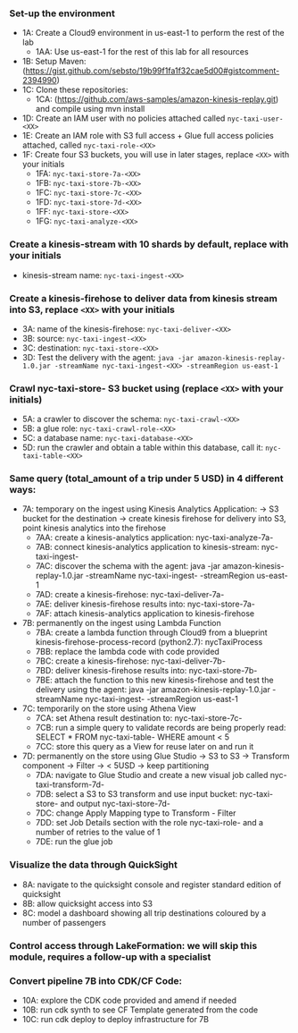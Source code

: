 ### Set-up the environment
* 1A: Create a Cloud9 environment in us-east-1 to perform the rest of the lab
  * 1AA: Use us-east-1 for the rest of this lab for all resources
* 1B: Setup Maven: (https://gist.github.com/sebsto/19b99f1fa1f32cae5d00#gistcomment-2394990)
* 1C: Clone these repositories: 
  * 1CA: (https://github.com/aws-samples/amazon-kinesis-replay.git) and compile using mvn install
* 1D: Create an IAM user with no policies attached called `nyc-taxi-user-<XX>`
* 1E: Create an IAM role with S3 full access + Glue full access policies attached, called `nyc-taxi-role-<XX>`
* 1F: Create four S3 buckets, you will use in later stages, replace `<XX>` with your initials
  * 1FA: `nyc-taxi-store-7a-<XX>`
  * 1FB: `nyc-taxi-store-7b-<XX>`
  * 1FC: `nyc-taxi-store-7c-<XX>`
  * 1FD: `nyc-taxi-store-7d-<XX>`
  * 1FF: `nyc-taxi-store-<XX>`
  * 1FG: `nyc-taxi-analyze-<XX>`
### Create a kinesis-stream with 10 shards by default, replace <XX> with your initials
* kinesis-stream name: `nyc-taxi-ingest-<XX>`
### Create a kinesis-firehose to deliver data from kinesis stream into S3, replace `<XX>` with your initials
* 3A: name of the kinesis-firehose: `nyc-taxi-deliver-<XX>`
* 3B: source: `nyc-taxi-ingest-<XX>`
* 3C: destination: `nyc-taxi-store-<XX>`
* 3D: Test the delivery with the agent: `java -jar amazon-kinesis-replay-1.0.jar -streamName nyc-taxi-ingest-<XX> -streamRegion us-east-1`
### Crawl nyc-taxi-store-<XX> S3 bucket using (replace `<XX>` with your initials)
* 5A: a crawler to discover the schema: `nyc-taxi-crawl-<XX>`
* 5B: a glue role: `nyc-taxi-crawl-role-<XX>`
* 5C: a database name: `nyc-taxi-database-<XX>`
* 5D: run the crawler and obtain a table within this database, call it: `nyc-taxi-table-<XX>`
### Same query (total_amount of a trip under 5 USD) in 4 different ways:
* 7A: temporary on the ingest using Kinesis Analytics Application: -> S3 bucket for the destination -> create kinesis firehose for delivery into S3, point kinesis analytics into the firehose
  * 7AA: create a kinesis-analytics application: nyc-taxi-analyze-7a-<XX>
  * 7AB: connect kinesis-analytics application to kinesis-stream: nyc-taxi-ingest-<XX>
  * 7AC: discover the schema with the agent: java -jar amazon-kinesis-replay-1.0.jar -streamName nyc-taxi-ingest-<XX> -streamRegion us-east-1
  * 7AD: create a kinesis-firehose: nyc-taxi-deliver-7a-<XX> 
  * 7AE: deliver kinesis-firehose results into: nyc-taxi-store-7a-<XX>
  * 7AF: attach kinesis-analytics application to kinesis-firehose
* 7B: permanently on the ingest using Lambda Function 
  * 7BA: create a lambda function through Cloud9 from a blueprint kinesis-firehose-process-record (python2.7): nycTaxiProcess<XX>
  * 7BB: replace the lambda code with code provided
  * 7BC: create a kinesis-firehose: nyc-taxi-deliver-7b-<XX>
  * 7BD: deliver kinesis-firehose results into: nyc-taxi-store-7b-<XX>
  * 7BE: attach the function to this new kinesis-firehose and test the delivery using the agent: java -jar amazon-kinesis-replay-1.0.jar -streamName nyc-taxi-ingest-<XX> -streamRegion us-east-1
* 7C: temporarily on the store using Athena View
  * 7CA: set Athena result destination to: nyc-taxi-store-7c-<XX>
  * 7CB: run a simple query to validate records are being properly read: SELECT * FROM nyc-taxi-table-<XX> WHERE amount < 5 
  * 7CC: store this query as a View for reuse later on and run it
* 7D: permanently on the store using Glue Studio -> S3 to S3 -> Transform component -> Filter -> < 5USD -> keep partitioning
  * 7DA: navigate to Glue Studio and create a new visual job called nyc-taxi-transform-7d-<XX>
  * 7DB: select a S3 to S3 transform and use input bucket: nyc-taxi-store-<XX> and output nyc-taxi-store-7d-<XX>
  * 7DC: change Apply Mapping type to Transform - Filter
  * 7DD: set Job Details section with the role nyc-taxi-role-<XX> and a number of retries to the value of 1
  * 7DE: run the glue job
### Visualize the data through QuickSight
* 8A: navigate to the quicksight console and register standard edition of quicksight
* 8B: allow quicksight access into S3
* 8C: model a dashboard showing all trip destinations coloured by a number of passengers
### Control access through LakeFormation: we will skip this module, requires a follow-up with a specialist
### Convert pipeline 7B into CDK/CF Code:
* 10A: explore the CDK code provided and amend if needed
* 10B: run cdk synth to see CF Template generated from the code
* 10C: run cdk deploy to deploy infrastructure for 7B
